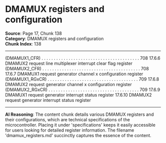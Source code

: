 # DMAMUX registers and configuration

**Source**: Page 17, Chunk 138  
**Category**: DMAMUX registers and configuration  
**Chunk Index**: 138

---

(DMAMUX1_CFR) . . . . . . . . . . . . . . . . . . . . . . . . . . . . . . . . . . . . . . . . 708
17.6.6 DMAMUX2 request line multiplexer interrupt clear flag register
(DMAMUX2_CFR) . . . . . . . . . . . . . . . . . . . . . . . . . . . . . . . . . . . . . . . . 708
17.6.7 DMAMUX1 request generator channel x configuration register
(DMAMUX1_RGxCR) . . . . . . . . . . . . . . . . . . . . . . . . . . . . . . . . . . . . . 709
17.6.8 DMAMUX2 request generator channel x configuration register
(DMAMUX2_RGxCR) . . . . . . . . . . . . . . . . . . . . . . . . . . . . . . . . . . . . . 709
17.6.9 DMAMUX1 request generator interrupt status register
17.6.10 DMAMUX2 request generator interrupt status register

---

**AI Reasoning**: The content chunk details various DMAMUX registers and their configurations, which are technical specifications of the microcontroller. Placing it under 'specifications' keeps it easily accessible for users looking for detailed register information. The filename 'dmamux_registers.md' succinctly captures the essence of the content.
